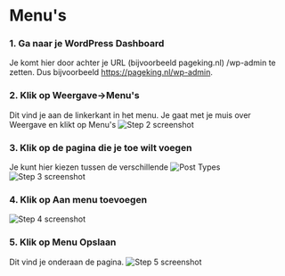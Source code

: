# Menu's

### 1. Ga naar je WordPress Dashboard
Je komt hier door achter je URL (bijvoorbeeld pageking.nl) /wp-admin te zetten. Dus bijvoorbeeld https://pageking.nl/wp-admin.

### 2. Klik op Weergave->Menu's
Dit vind je aan de linkerkant in het menu. Je gaat met je muis over Weergave en klikt op Menu's
![Step 2 screenshot](https://images.tango.us/public/screenshot_c4f6d1d3-91bf-4914-a46d-0bade32b1c8e.png)


### 3. Klik op de pagina die je toe wilt voegen
Je kunt hier kiezen tussen de verschillende ![Post Types](/posttypes)
![Step 3 screenshot](https://images.tango.us/public/screenshot_b6f4fa82-d018-4cc8-98a3-517f443e43f1.png?crop=focalpoint&fit=crop&fp-x=0.1263&fp-y=0.4653&fp-z=3.2030&w=1200&mark-w=0.2&mark-pad=0&mark64=aHR0cHM6Ly9pbWFnZXMudGFuZ28udXMvc3RhdGljL21hZGUtd2l0aC10YW5nby13YXRlcm1hcmsucG5n&ar=1718%3A1311)


### 4. Klik op Aan menu toevoegen
![Step 4 screenshot](https://images.tango.us/public/screenshot_145a02c7-1d41-4ae9-b8b5-de86894a6b9c.png?crop=focalpoint&fit=crop&fp-x=0.2192&fp-y=0.6201&fp-z=2.6015&w=1200&mark-w=0.2&mark-pad=0&mark64=aHR0cHM6Ly9pbWFnZXMudGFuZ28udXMvc3RhdGljL21hZGUtd2l0aC10YW5nby13YXRlcm1hcmsucG5n&ar=1718%3A1311)


### 5. Klik op Menu Opslaan
Dit vind je onderaan de pagina.
![Step 5 screenshot](https://images.tango.us/public/screenshot_f002013c-7fbf-4a71-a2b8-71fc72490499.png?crop=focalpoint&fit=crop&fp-x=0.9409&fp-y=0.9062&fp-z=4.0000&w=1200&mark-w=0.2&mark-pad=0&mark64=aHR0cHM6Ly9pbWFnZXMudGFuZ28udXMvc3RhdGljL21hZGUtd2l0aC10YW5nby13YXRlcm1hcmsucG5n&ar=1718%3A1311)
